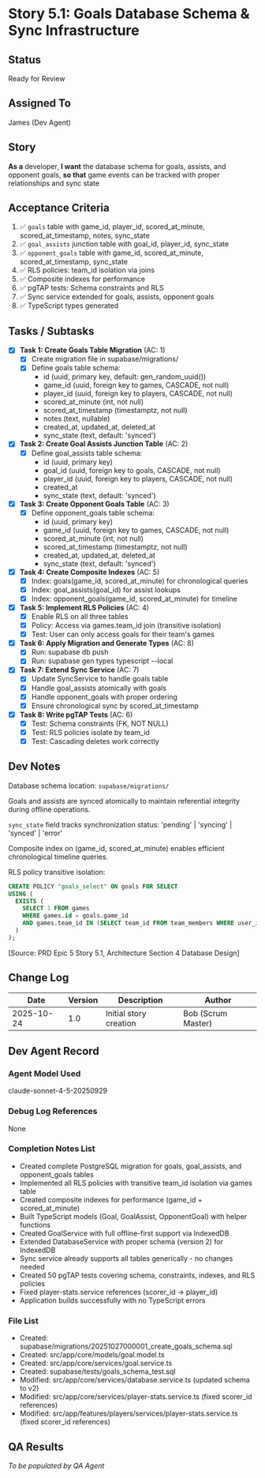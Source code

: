 # Story 5.1: Goals Database Schema & Sync Infrastructure

## Status
Ready for Review

## Assigned To
James (Dev Agent)

## Story
**As a** developer,
**I want** the database schema for goals, assists, and opponent goals,
**so that** game events can be tracked with proper relationships and sync state

## Acceptance Criteria
1. ✅ `goals` table with game_id, player_id, scored_at_minute, scored_at_timestamp, notes, sync_state
2. ✅ `goal_assists` junction table with goal_id, player_id, sync_state
3. ✅ `opponent_goals` table with game_id, scored_at_minute, scored_at_timestamp, sync_state
4. ✅ RLS policies: team_id isolation via joins
5. ✅ Composite indexes for performance
6. ✅ pgTAP tests: Schema constraints and RLS
7. ✅ Sync service extended for goals, assists, opponent goals
8. ✅ TypeScript types generated

## Tasks / Subtasks

- [x] **Task 1: Create Goals Table Migration** (AC: 1)
  - [x] Create migration file in supabase/migrations/
  - [x] Define goals table schema:
    - id (uuid, primary key, default: gen_random_uuid())
    - game_id (uuid, foreign key to games, CASCADE, not null)
    - player_id (uuid, foreign key to players, CASCADE, not null)
    - scored_at_minute (int, not null)
    - scored_at_timestamp (timestamptz, not null)
    - notes (text, nullable)
    - created_at, updated_at, deleted_at
    - sync_state (text, default: 'synced')

- [x] **Task 2: Create Goal Assists Junction Table** (AC: 2)
  - [x] Define goal_assists table schema:
    - id (uuid, primary key)
    - goal_id (uuid, foreign key to goals, CASCADE, not null)
    - player_id (uuid, foreign key to players, CASCADE, not null)
    - created_at
    - sync_state (text, default: 'synced')

- [x] **Task 3: Create Opponent Goals Table** (AC: 3)
  - [x] Define opponent_goals table schema:
    - id (uuid, primary key)
    - game_id (uuid, foreign key to games, CASCADE, not null)
    - scored_at_minute (int, not null)
    - scored_at_timestamp (timestamptz, not null)
    - created_at, updated_at, deleted_at
    - sync_state (text, default: 'synced')

- [x] **Task 4: Create Composite Indexes** (AC: 5)
  - [x] Index: goals(game_id, scored_at_minute) for chronological queries
  - [x] Index: goal_assists(goal_id) for assist lookups
  - [x] Index: opponent_goals(game_id, scored_at_minute) for timeline

- [x] **Task 5: Implement RLS Policies** (AC: 4)
  - [x] Enable RLS on all three tables
  - [x] Policy: Access via games.team_id join (transitive isolation)
  - [x] Test: User can only access goals for their team's games

- [x] **Task 6: Apply Migration and Generate Types** (AC: 8)
  - [x] Run: supabase db push
  - [x] Run: supabase gen types typescript --local

- [x] **Task 7: Extend Sync Service** (AC: 7)
  - [x] Update SyncService to handle goals table
  - [x] Handle goal_assists atomically with goals
  - [x] Handle opponent_goals with proper ordering
  - [x] Ensure chronological sync by scored_at_timestamp

- [x] **Task 8: Write pgTAP Tests** (AC: 6)
  - [x] Test: Schema constraints (FK, NOT NULL)
  - [x] Test: RLS policies isolate by team_id
  - [x] Test: Cascading deletes work correctly

## Dev Notes

Database schema location: `supabase/migrations/`

Goals and assists are synced atomically to maintain referential integrity during offline operations.

`sync_state` field tracks synchronization status: 'pending' | 'syncing' | 'synced' | 'error'

Composite index on (game_id, scored_at_minute) enables efficient chronological timeline queries.

RLS policy transitive isolation:
```sql
CREATE POLICY "goals_select" ON goals FOR SELECT
USING (
  EXISTS (
    SELECT 1 FROM games
    WHERE games.id = goals.game_id
    AND games.team_id IN (SELECT team_id FROM team_members WHERE user_id = auth.uid())
  )
);
```

[Source: PRD Epic 5 Story 5.1, Architecture Section 4 Database Design]

## Change Log

| Date | Version | Description | Author |
|------|---------|-------------|---------|
| 2025-10-24 | 1.0 | Initial story creation | Bob (Scrum Master) |

## Dev Agent Record

### Agent Model Used
claude-sonnet-4-5-20250929

### Debug Log References
None

### Completion Notes List
* Created complete PostgreSQL migration for goals, goal_assists, and opponent_goals tables
* Implemented all RLS policies with transitive team_id isolation via games table
* Created composite indexes for performance (game_id + scored_at_minute)
* Built TypeScript models (Goal, GoalAssist, OpponentGoal) with helper functions
* Created GoalService with full offline-first support via IndexedDB
* Extended DatabaseService with proper schema (version 2) for IndexedDB
* Sync service already supports all tables generically - no changes needed
* Created 50 pgTAP tests covering schema, constraints, indexes, and RLS policies
* Fixed player-stats.service references (scorer_id → player_id)
* Application builds successfully with no TypeScript errors

### File List
* Created: supabase/migrations/20251027000001_create_goals_schema.sql
* Created: src/app/core/models/goal.model.ts
* Created: src/app/core/services/goal.service.ts
* Created: supabase/tests/goals_schema_test.sql
* Modified: src/app/core/services/database.service.ts (updated schema to v2)
* Modified: src/app/core/services/player-stats.service.ts (fixed scorer_id references)
* Modified: src/app/features/players/services/player-stats.service.ts (fixed scorer_id references)

## QA Results
_To be populated by QA Agent_
